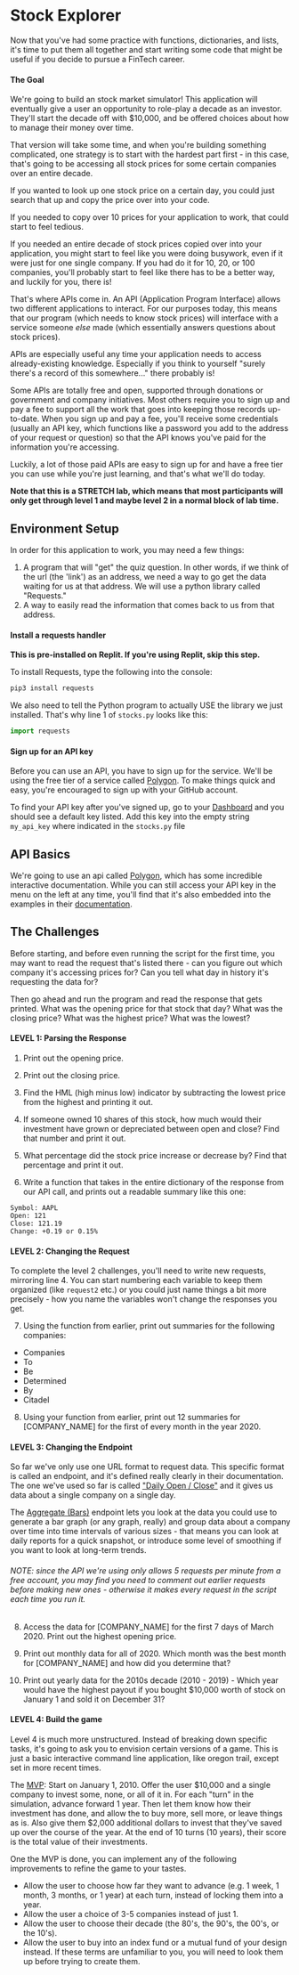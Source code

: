 # Stock Explorer

Now that you've had some practice with functions, dictionaries, and lists, it's time to put them all together and start writing some code that might be useful if you decide to pursue a FinTech career.

#### The Goal

We're going to build an stock market simulator! This application will eventually give a user an opportunity to role-play a decade as an investor. They'll start the decade off with $10,000, and be offered choices about how to manage their money over time.

That version will take some time, and when you're building something complicated, one strategy is to start with the hardest part first - in this case, that's going to be accessing all stock prices for some certain companies over an entire decade.

If you wanted to look up one stock price on a certain day, you could just search that up and copy the price over into your code.

If you needed to copy over 10 prices for your application to work, that could start to feel tedious.

If you needed an entire decade of stock prices copied over into your application, you might start to feel like you were doing busywork, even if it were just for one single company. If you had do it for 10, 20, or 100 companies, you'll probably start to feel like there has to be a better way, and luckily for you, there is!

That's where APIs come in. An API (Application Program Interface) allows two different applications to interact. For our purposes today, this means that our program (which needs to know stock prices) will interface with a service someone _else_ made (which essentially answers questions about stock prices).

APIs are especially useful any time your application needs to access already-existing knowledge. Especially if you think to yourself "surely there's a record of this somewhere..." there probably is!

Some APIs are totally free and open, supported through donations or government and company initiatives. Most others require you to sign up and pay a fee to support all the work that goes into keeping those records up-to-date. When you sign up and pay a fee, you'll receive some credentials (usually an API key, which functions like a password you add to the address of your request or question) so that the API knows you've paid for the information you're accessing.

Luckily, a lot of those paid APIs are easy to sign up for and have a free tier you can use while you're just learning, and that's what we'll do today.

**Note that this is a STRETCH lab, which means that most participants will only get through level 1 and maybe level 2 in a normal block of lab time.**

## Environment Setup

In order for this application to work, you may need a few things:

1. A program that will "get" the quiz question. In other words, if we think of the url (the 'link') as an address, we need a way to go get the data waiting for us at that address. We will use a python library called "Requests."
2. A way to easily read the information that comes back to us from that address.

#### Install a requests handler

**This is pre-installed on Replit. If you're using Replit, skip this step.**

To install Requests, type the following into the console:

```bash
pip3 install requests
```

We also need to tell the Python program to actually USE the library we just installed. That's why line 1 of `stocks.py` looks like this:

```Python
import requests
```

#### Sign up for an API key

Before you can use an API, you have to sign up for the service. We'll be using the free tier of a service called [Polygon](https://polygon.io/). To make things quick and easy, you're encouraged to sign up with your GitHub account.

To find your API key after you've signed up, go to your [Dashboard](https://polygon.io/dashboard/api-keys) and you should see a default key listed. Add this key into the empty string `my_api_key` where indicated in the `stocks.py` file

## API Basics

We're going to use an api called [Polygon](https://polygon.io/), which has some incredible interactive documentation. While you can still access your API key in the menu on the left at any time, you'll find that it's also embedded into the examples in their [documentation](https://polygon.io/docs/stocks/get_v1_open-close__stocksticker___date).

## The Challenges

Before starting, and before even running the script for the first time, you may want to read the request that's listed there - can you figure out which company it's accessing prices for? Can you tell what day in history it's requesting the data for?

Then go ahead and run the program and read the response that gets printed. What was the opening price for that stock that day? What was the closing price? What was the highest price? What was the lowest?

#### LEVEL 1: Parsing the Response

1. Print out the opening price.

2. Print out the closing price.

3. Find the HML (high minus low) indicator by subtracting the lowest price from the highest and printing it out.

4. If someone owned 10 shares of this stock, how much would their investment have grown or depreciated between open and close? Find that number and print it out.

5. What percentage did the stock price increase or decrease by? Find that percentage and print it out.

6. Write a function that takes in the entire dictionary of the response from our API call, and prints out a readable summary like this one:

```
Symbol: AAPL
Open: 121
Close: 121.19
Change: +0.19 or 0.15%
```

#### LEVEL 2: Changing the Request

To complete the level 2 challenges, you'll need to write new requests, mirroring line 4. You can start numbering each variable to keep them organized (like `request2` etc.) or you could just name things a bit more precisely - how you name the variables won't change the responses you get.

7. Using the function from earlier, print out summaries for the following companies:

- Companies
- To
- Be
- Determined
- By
- Citadel

8. Using your function from earlier, print out 12 summaries for [COMPANY_NAME] for the first of every month in the year 2020.

#### LEVEL 3: Changing the Endpoint

So far we've only use one URL format to request data. This specific format is called an endpoint, and it's defined really clearly in their documentation. The one we've used so far is called ["Daily Open / Close"](https://polygon.io/docs/stocks/get_v1_open-close__stocksticker___date) and it gives us data about a single company on a single day.

The [Aggregate (Bars)](https://polygon.io/docs/stocks/get_v2_aggs_ticker__stocksticker__range__multiplier___timespan___from___to) endpoint lets you look at the data you could use to generate a bar graph (or any graph, really) and group data about a company over time into time intervals of various sizes - that means you can look at daily reports for a quick snapshot, or introduce some level of smoothing if you want to look at long-term trends.

###### NOTE: since the API we're using only allows 5 requests per minute from a free account, you may find you need to comment out earlier requests before making new ones - otherwise it makes every request in the script each time you run it.

8. Access the data for [COMPANY_NAME] for the first 7 days of March 2020. Print out the highest opening price.

9. Print out monthly data for all of 2020. Which month was the best month for [COMPANY_NAME] and how did you determine that?

10. Print out yearly data for the 2010s decade (2010 - 2019) - Which year would have the highest payout if you bought $10,000 worth of stock on January 1 and sold it on December 31?

#### LEVEL 4: Build the game

Level 4 is much more unstructured. Instead of breaking down specific tasks, it's going to ask you to envision certain versions of a game. This is just a basic interactive command line application, like oregon trail, except set in more recent times.

The [MVP](https://www.productplan.com/glossary/minimum-viable-product/): Start on January 1, 2010. Offer the user $10,000 and a single company to invest some, none, or all of it in. For each "turn" in the simulation, advance forward 1 year. Then let them know how their investment has done, and allow the to buy more, sell more, or leave things as is. Also give them $2,000 additional dollars to invest that they've saved up over the course of the year. At the end of 10 turns (10 years), their score is the total value of their investments.

One the MVP is done, you can implement any of the following improvements to refine the game to your tastes.

- Allow the user to choose how far they want to advance (e.g. 1 week, 1 month, 3 months, or 1 year) at each turn, instead of locking them into a year.
- Allow the user a choice of 3-5 companies instead of just 1.
- Allow the user to choose their decade (the 80's, the 90's, the 00's, or the 10's).
- Allow the user to buy into an index fund or a mutual fund of your design instead. If these terms are unfamiliar to you, you will need to look them up before trying to create them.
